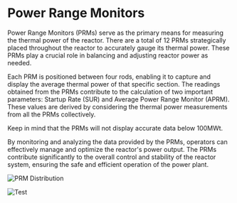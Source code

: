 # Power Range Monitors
Power Range Monitors (PRMs) serve as the primary means for measuring the thermal power of the reactor. There are a total of 12 PRMs strategically placed throughout the reactor to accurately gauge its thermal power. These PRMs play a crucial role in balancing and adjusting reactor power as needed.

Each PRM is positioned between four rods, enabling it to capture and display the average thermal power of that specific section. The readings obtained from the PRMs contribute to the calculation of two important parameters: Startup Rate (SUR) and Average Power Range Monitor (APRM). These values are derived by considering the thermal power measurements from all the PRMs collectively.

Keep in mind that the PRMs will not display accurate data below 100MWt.

By monitoring and analyzing the data provided by the PRMs, operators can effectively manage and optimize the reactor's power output. The PRMs contribute significantly to the overall control and stability of the reactor system, ensuring the safe and efficient operation of the power plant.

![PRM Distribution](rbxassetid://13800056637)

![Test](https://tr.rbxcdn.com/c910f27e8bc52da111d6cbeaceff1179/420/420/Image/Png)
